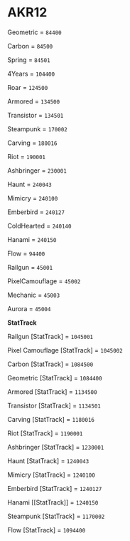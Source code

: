 # AKR12


Geometric = `84400`

Carbon = `84500`

Spring = `84501`

4Years = `104400`

Roar = `124500`

Armored = `134500`

Transistor = `134501`

Steampunk = `170002`

Carving = `180016`

Riot = `190001`

Ashbringer = `230001`

Haunt = `240043`

Mimicry = `240100`

Emberbird = `240127`

ColdHearted = `240140`

Hanami = `240150`

Flow = `94400`

Railgun = `45001` 

PixelCamouflage = `45002` 

Mechanic = `45003`

Aurora = `45004`


**StatTrack**


Railgun [StatTrack] = `1045001`

Pixel Camouflage [StatTrack] = `1045002`

Carbon [StatTrack] = `1084500`

Geometric [StatTrack] = `1084400`

Armored [StatTrack] = `1134500`

Transistor [StatTrack] = `1134501`

Carving [StatTrack] = `1180016`

Riot [StatTrack] = `1190001`

Ashbringer [StatTrack] = `1230001`

Haunt [StatTrack] = `1240043`

Mimicry [StatTrack] = `1240100`

Emberbird [StatTrack] = `1240127`

Hanami [[StatTrack]] = `1240150`

Steampunk [StatTrack] = `1170002`

Flow [StatTrack] = `1094400`

